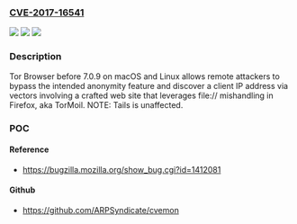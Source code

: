 ### [CVE-2017-16541](https://cve.mitre.org/cgi-bin/cvename.cgi?name=CVE-2017-16541)
![](https://img.shields.io/static/v1?label=Product&message=n%2Fa&color=blue)
![](https://img.shields.io/static/v1?label=Version&message=n%2Fa&color=blue)
![](https://img.shields.io/static/v1?label=Vulnerability&message=n%2Fa&color=brighgreen)

### Description

Tor Browser before 7.0.9 on macOS and Linux allows remote attackers to bypass the intended anonymity feature and discover a client IP address via vectors involving a crafted web site that leverages file:// mishandling in Firefox, aka TorMoil. NOTE: Tails is unaffected.

### POC

#### Reference
- https://bugzilla.mozilla.org/show_bug.cgi?id=1412081

#### Github
- https://github.com/ARPSyndicate/cvemon

